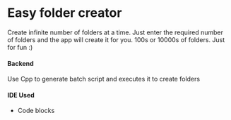 # Easy folder creator
Create infinite number of folders at a time. Just enter the required number of folders and the app will create it for you. 100s or 10000s of folders.
Just for fun :)


#### Backend
Use Cpp to generate batch script and executes it to create folders

#### IDE Used

 - Code blocks
